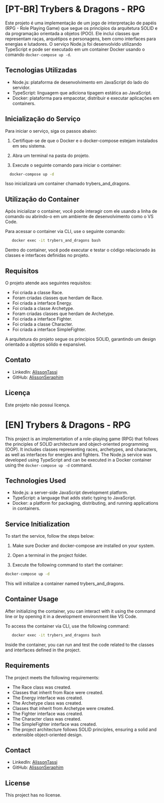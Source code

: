# [PT-BR] Trybers & Dragons - RPG

Este projeto é uma implementação de um jogo de interpretação de papéis (RPG - Role Playing Game) que segue os princípios da arquitetura SOLID e da programação orientada a objetos (POO). Ele inclui classes que representam raças, arquétipos e personagens, bem como interfaces para energias e lutadores. O serviço Node.js foi desenvolvido utilizando TypeScript e pode ser executado em um container Docker usando o comando `docker-compose up -d`.

## Tecnologias Utilizadas

- Node.js: plataforma de desenvolvimento em JavaScript do lado do servidor.
- TypeScript: linguagem que adiciona tipagem estática ao JavaScript.
- Docker: plataforma para empacotar, distribuir e executar aplicações em containers.

## Inicialização do Serviço

Para iniciar o serviço, siga os passos abaixo:

1. Certifique-se de que o Docker e o docker-compose estejam instalados em seu sistema.

2. Abra um terminal na pasta do projeto.

3. Execute o seguinte comando para iniciar o container:

```bash
  docker-compose up -d
```

Isso inicializará um container chamado trybers_and_dragons.

## Utilização do Container
Após inicializar o container, você pode interagir com ele usando a linha de comando ou abrindo-o em um ambiente de desenvolvimento como o VS Code.

Para acessar o container via CLI, use o seguinte comando:

```bash
   docker exec -it trybers_and_dragons bash
```

Dentro do container, você pode executar e testar o código relacionado às classes e interfaces definidas no projeto.

## Requisitos
O projeto atende aos seguintes requisitos:

- Foi criada a classe Race.
- Foram criadas classes que herdam de Race.
- Foi criada a interface Energy.
- Foi criada a classe Archetype.
- Foram criadas classes que herdam de Archetype.
- Foi criada a interface Fighter.
- Foi criada a classe Character.
- Foi criada a interface SimpleFighter.

A arquitetura do projeto segue os princípios SOLID, garantindo um design orientado a objetos sólido e expansível.

## Contato

- LinkedIn: [AlissonTassi](https://www.linkedin.com/in/alissontassi/)
- GitHub: [AlissonSeraphim](https://github.com/AlissonSeraphim)

## Licença

Este projeto não possui licença.

# [EN] Trybers & Dragons - RPG

This project is an implementation of a role-playing game (RPG) that follows the principles of SOLID architecture and object-oriented programming (OOP). It includes classes representing races, archetypes, and characters, as well as interfaces for energies and fighters. The Node.js service was developed using TypeScript and can be executed in a Docker container using the `docker-compose up -d` command.

## Technologies Used

- Node.js: a server-side JavaScript development platform.
- TypeScript: a language that adds static typing to JavaScript.
- Docker: a platform for packaging, distributing, and running applications in containers.

## Service Initialization

To start the service, follow the steps below:

1. Make sure Docker and docker-compose are installed on your system.

2. Open a terminal in the project folder.

3. Execute the following command to start the container:

```bash
docker-compose up -d
```
This will initialize a container named trybers_and_dragons.

## Container Usage
After initializing the container, you can interact with it using the command line or by opening it in a development environment like VS Code.

To access the container via CLI, use the following command:
```bash
   docker exec -it trybers_and_dragons bash
```

Inside the container, you can run and test the code related to the classes and interfaces defined in the project.

## Requirements
The project meets the following requirements:

- The Race class was created.
- Classes that inherit from Race were created.
- The Energy interface was created.
- The Archetype class was created.
- Classes that inherit from Archetype were created.
- The Fighter interface was created.
- The Character class was created.
- The SimpleFighter interface was created.
- The project architecture follows SOLID principles, ensuring a solid and extensible object-oriented design.

## Contact

- LinkedIn: [AlissonTassi](https://www.linkedin.com/in/alissontassi/)
- GitHub: [AlissonSeraphim](https://github.com/AlissonSeraphim)

## License

This project has no license.



